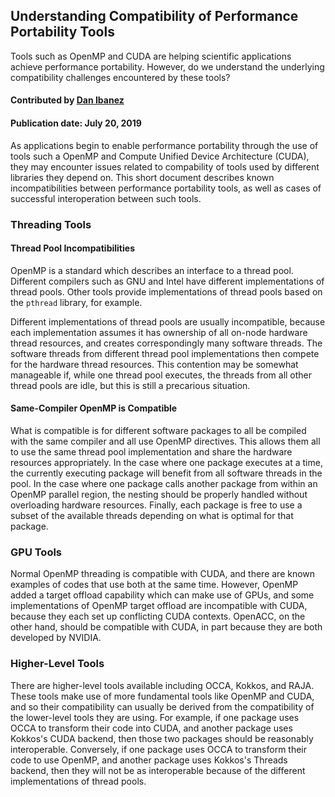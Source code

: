 ## Understanding Compatibility of Performance Portability Tools

<!--- deck text start --->
Tools such as OpenMP and CUDA are helping scientific applications achieve performance portability. However, do we understand the underlying compatibility challenges encountered by these tools?
<!--- deck text end --->

#### Contributed by [Dan Ibanez](https://github.com/ibaned)

#### Publication date: July 20, 2019

As applications begin to enable performance portability through the use of
tools such a OpenMP and Compute Unified Device Architecture (CUDA), they may encounter issues related to compability of tools used by different libraries they depend on. This short document describes known incompatibilities between performance portability tools, as well as cases of successful interoperation between such tools.

### Threading Tools
#### Thread Pool Incompatibilities

OpenMP is a standard which describes an interface to a thread pool.
Different compilers such as GNU and Intel have different implementations of thread pools.
Other tools provide implementations of thread pools based on the `pthread` library, for example.

Different implementations of thread pools are usually incompatible, because
each implementation assumes it has ownership of all on-node hardware thread
resources, and creates correspondingly many software threads.
The software threads from different thread pool implementations then compete
for the hardware thread resources.
This contention may be somewhat manageable if, while one thread pool executes,
the threads from all other thread pools are idle, but this is still a precarious situation.

#### Same-Compiler OpenMP is Compatible

What is compatible is for different software packages to all be compiled with the same
compiler and all use OpenMP directives.
This allows them all to use the same thread pool implementation and share the hardware
resources appropriately.
In the case where one package executes at a time, the currently executing package will benefit
from all software threads in the pool.
In the case where one package calls another package from within an OpenMP parallel region,
the nesting should be properly handled without overloading hardware resources.
Finally, each package is free to use a subset of the available threads depending on what
is optimal for that package.

### GPU Tools

Normal OpenMP threading is compatible with CUDA, and there are known examples of codes that use both at the same time. However, OpenMP added a target offload capability which can make use of GPUs, and some implementations of OpenMP target offload are incompatible with CUDA, because they each set up conflicting CUDA contexts. OpenACC, on the other hand, should be compatible with CUDA, in part because they are both
developed by NVIDIA.

### Higher-Level Tools

There are higher-level tools available including OCCA, Kokkos, and RAJA.
These tools make use of more fundamental tools like OpenMP and CUDA, and so their
compatibility can usually be derived from the compatibility of the lower-level tools they are using.
For example, if one package uses OCCA to transform their code into CUDA, and another
package uses Kokkos's CUDA backend, then those two packages should be reasonably interoperable.
Conversely, if one package uses OCCA to transform their code to use OpenMP,
and another package uses Kokkos's Threads backend, then they will not be as interoperable
because of the different implementations of thread pools.


<!---
Publish: preview
Pinned: no
Topics: Performance portability
RSS update: 2021-05-12
--->

